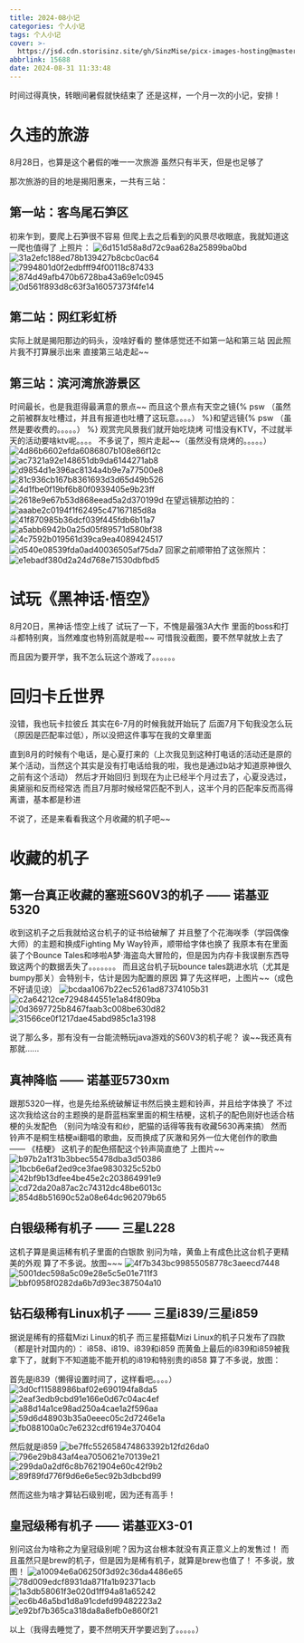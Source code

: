 ```yaml
---
title: 2024-08小记
categories: 个人小记
tags: 个人小记
cover: >-
  https://jsd.cdn.storisinz.site/gh/SinzMise/picx-images-hosting@master/20240901/2024-08.1023w7rffi.png
abbrlink: 15688
date: 2024-08-31 11:33:48
---
```

时间过得真快，转眼间暑假就快结束了
还是这样，一个月一次的小记，安排！

# 久违的旅游
8月28日，也算是这个暑假的唯一一次旅游
虽然只有半天，但是也足够了

那次旅游的目的地是揭阳惠来，一共有三站：
## 第一站：客鸟尾石笋区
初来乍到，要爬上石笋很不容易
但爬上去之后看到的风景尽收眼底，我就知道这一爬也值得了
上照片：
![6d151d58a8d72c9aa628a25899ba0bd](https://jsd.cdn.storisinz.site/gh/SinzMise/picx-images-hosting@master/20240901/6d151d58a8d72c9aa628a25899ba0bd.1e8jn988h8.jpg)
![31a2efc188ed78b139427b8cbc0ac64](https://jsd.cdn.storisinz.site/gh/SinzMise/picx-images-hosting@master/20240901/31a2efc188ed78b139427b8cbc0ac64.3yedzw8i2o.jpg)
![7994801d0f2edbfff94f00118c87433](https://jsd.cdn.storisinz.site/gh/SinzMise/picx-images-hosting@master/20240901/7994801d0f2edbfff94f00118c87433.361ii5s324.jpg)
![874d49afb470b6728ba43a69e1c0945](https://jsd.cdn.storisinz.site/gh/SinzMise/picx-images-hosting@master/20240901/874d49afb470b6728ba43a69e1c0945.45hlvbuy2b.jpg)
![0d561f893d8c63f3a16057373f4fe14](https://jsd.cdn.storisinz.site/gh/SinzMise/picx-images-hosting@master/20240901/0d561f893d8c63f3a16057373f4fe14.6t725oo2un.jpg)
## 第二站：网红彩虹桥
实际上就是揭阳那边的码头，没啥好看的
整体感觉还不如第一站和第三站
因此照片我不打算展示出来
直接第三站走起~~
## 第三站：滨河湾旅游景区
时间最长，也是我逛得最满意的景点~~
而且这个景点有天空之镜{% psw （虽然之前被群友吐槽过，并且有报道也吐槽了这玩意。。。。） %}和望远镜{% psw （虽然是要收费的。。。。。） %}
观赏完风景我们就开始吃烧烤
可惜没有KTV，不过就半天的活动要啥ktv呢。。。。
不多说了，照片走起~~（虽然没有烧烤的。。。。。）
![4d86b6602efda6086807b108e86f12c](https://jsd.cdn.storisinz.site/gh/SinzMise/picx-images-hosting@master/20240901/4d86b6602efda6086807b108e86f12c.51e3aw62e3.jpg)
![ac7321a92e148651db9da6144271ab8](https://jsd.cdn.storisinz.site/gh/SinzMise/picx-images-hosting@master/20240901/ac7321a92e148651db9da6144271ab8.2obgtosbul.jpg)
![d9854d1e396ac8134a4b9e7a77500e8](https://jsd.cdn.storisinz.site/gh/SinzMise/picx-images-hosting@master/20240901/d9854d1e396ac8134a4b9e7a77500e8.9rjc9axx7y.jpg)
![81c936cb167b8361693d3d65d49b526](https://jsd.cdn.storisinz.site/gh/SinzMise/picx-images-hosting@master/20240901/81c936cb167b8361693d3d65d49b526.8l010p94sj.jpg)
![4d1fbe0f19bf6b80f0939405e9b23ff](https://jsd.cdn.storisinz.site/gh/SinzMise/picx-images-hosting@master/20240901/4d1fbe0f19bf6b80f0939405e9b23ff.3nrk6uvimx.jpg)
![2618e9e67b53d868eead5a2d370199d](https://jsd.cdn.storisinz.site/gh/SinzMise/picx-images-hosting@master/20240901/2618e9e67b53d868eead5a2d370199d.41xzxq5gko.jpg)
在望远镜那边拍的：
![aaabe2c0194f1f62495c47167185d8a](https://jsd.cdn.storisinz.site/gh/SinzMise/picx-images-hosting@master/20240901/aaabe2c0194f1f62495c47167185d8a.lvo5mub12.jpg)
![41f870985b36dcf039f445fdb6b11a7](https://jsd.cdn.storisinz.site/gh/SinzMise/picx-images-hosting@master/20240901/41f870985b36dcf039f445fdb6b11a7.3k7y953l6b.jpg)
![a5abb6942b0a25d05f89571d580bf38](https://jsd.cdn.storisinz.site/gh/SinzMise/picx-images-hosting@master/20240901/a5abb6942b0a25d05f89571d580bf38.361ii9vf7a.jpg)
![4c7592b019561d39ca9ea4089424517](https://jsd.cdn.storisinz.site/gh/SinzMise/picx-images-hosting@master/20240901/4c7592b019561d39ca9ea4089424517.3nrk6uwvmq.jpg)
![d540e08539fda0ad40036505af75da7](https://jsd.cdn.storisinz.site/gh/SinzMise/picx-images-hosting@master/20240901/d540e08539fda0ad40036505af75da7.6f0mexj654.jpg)
回家之前顺带拍了这张照片：
![e1ebadf380d2a24d768e71530dbfbd5](https://jsd.cdn.storisinz.site/gh/SinzMise/picx-images-hosting@master/20240901/e1ebadf380d2a24d768e71530dbfbd5.7w6rgrrov7.jpg)

# 试玩《黑神话·悟空》
8月20日，黑神话·悟空上线了
试玩了一下，不愧是最强3A大作
里面的boss和打斗都特别爽，当然难度也特别高就是啦~~
可惜我没截图，要不然早就放上去了

而且因为要开学，我不怎么玩这个游戏了。。。。。。

# 回归卡丘世界
没错，我也玩卡拉彼丘
其实在6-7月的时候我就开始玩了
后面7月下旬我没怎么玩（原因是匹配率过低），所以没把这件事写在我的文章里面

直到8月的时候有个电话，是心夏打来的（上次我见到这种打电话的活动还是原的某个活动，当然这个其实是没有打电话给我的啦，我也是通过b站才知道原神很久之前有这个活动）
然后才开始回归
到现在为止已经半个月过去了，心夏没选过，奥黛丽和反而经常选
而且7月那时候经常匹配不到人，这半个月的匹配率反而高得离谱，基本都是秒进

不说了，还是来看看我这个月收藏的机子吧~~

# 收藏的机子
## 第一台真正收藏的塞班S60V3的机子 —— 诺基亚5320
收到这机子之后我就给这台机子的证书给破解了
并且整了个花海咲季（学园偶像大师）的主题和换成Fighting My Way铃声，顺带给字体也换了
我原本有在里面装了个Bounce Tales和哆啦A梦·海盗岛大冒险的，但是因为内存卡我误删东西导致这两个的数据丢失了。。。。。。。
而且这台机子玩bounce tales跳进水坑（尤其是bumpy那关）会特别卡，估计是因为配置的原因
算了先这样吧，上图片~~（成色不好请见谅）
![bcdaa1067b22ec5261ad87374105b31](https://jsd.cdn.storisinz.site/gh/SinzMise/picx-images-hosting@master/20240901/bcdaa1067b22ec5261ad87374105b31.6t72601lfc.jpg)
![c2a64212ce7294844551e1a84f809ba](https://jsd.cdn.storisinz.site/gh/SinzMise/picx-images-hosting@master/20240901/c2a64212ce7294844551e1a84f809ba.231t7la2of.jpg)
![0d3697725b8467faab3c008be630d82](https://jsd.cdn.storisinz.site/gh/SinzMise/picx-images-hosting@master/20240901/0d3697725b8467faab3c008be630d82.8s38wc84xh.jpg)
![31566ce0f1217dae45abd985c1a3198](https://jsd.cdn.storisinz.site/gh/SinzMise/picx-images-hosting@master/20240901/31566ce0f1217dae45abd985c1a3198.4xuhddpchi.jpg)

说了那么多，那有没有一台能流畅玩java游戏的S60V3的机子呢？
诶~~我还真有
那就......

## 真神降临 —— 诺基亚5730xm
跟那5320一样，也是先给系统破解证书然后换主题和铃声，并且给字体换了
不过这次我给这台的主题换的是蔚蓝档案里面的桐生桔梗，这机子的配色刚好也适合桔梗的头发配色
（别问为啥没有和纱，肥猫的话得等我有收藏5630再来搞）
然而铃声不是桐生桔梗ai翻唱的歌曲，反而换成了灰澈和另外一位大佬创作的歌曲 —— 《桔梗》
这机子的配色搭配这个铃声简直绝了
上图片~~
![b97b2a1f31b3bbec55478dba3d50386](https://jsd.cdn.storisinz.site/gh/SinzMise/picx-images-hosting@master/20240901/b97b2a1f31b3bbec55478dba3d50386.86tla1xilo.jpg)
![1bcb6e6af2ed9ce3fae9830325c52b0](https://jsd.cdn.storisinz.site/gh/SinzMise/picx-images-hosting@master/20240901/1bcb6e6af2ed9ce3fae9830325c52b0.7ljxnr35ds.jpg)
![42bf9b13dfee4be45e2c203864991e9](https://jsd.cdn.storisinz.site/gh/SinzMise/picx-images-hosting@master/20240901/42bf9b13dfee4be45e2c203864991e9.7w6rgwihwe.jpg)
![cd72da20a87ac2c74312dc48be6013c](https://jsd.cdn.storisinz.site/gh/SinzMise/picx-images-hosting@master/20240901/cd72da20a87ac2c74312dc48be6013c.92q2pi7ckj.jpg)
![854d8b51690c52a08e64dc962079b65](https://jsd.cdn.storisinz.site/gh/SinzMise/picx-images-hosting@master/20240901/854d8b51690c52a08e64dc962079b65.969on80im8.jpg)

## 白银级稀有机子 —— 三星L228
这机子算是奥运稀有机子里面的白银款
别问为啥，黄鱼上有成色比这台机子更精美的外观
算了不多说。放图~~~
![4f7b343bc99855058778c3aeecd7448](https://jsd.cdn.storisinz.site/gh/SinzMise/picx-images-hosting@master/20240901/4f7b343bc99855058778c3aeecd7448.pfa3ku95v.jpg)
![5001dec598a5c09e28e5c5e01e711f3](https://jsd.cdn.storisinz.site/gh/SinzMise/picx-images-hosting@master/20240901/5001dec598a5c09e28e5c5e01e711f3.77dhww5a5g.jpg)
![bbf0958f0282da6b7d93ec387504a10](https://jsd.cdn.storisinz.site/gh/SinzMise/picx-images-hosting@master/20240901/bbf0958f0282da6b7d93ec387504a10.45mh9zvyk.jpg)

## 钻石级稀有Linux机子 —— 三星i839/三星i859
据说是稀有的搭载Mizi Linux的机子
而三星搭载Mizi Linux的机子只发布了四款（都是针对国内的）：
i858、i819、i839和i859
而黄鱼上最后的i839和i859被我拿下了，就剩下不知道能不能开机的i819和特别贵的i858
算了不多说，放图：

首先是i839（懒得设置时间了，这样看吧。。。。）
![3d0cf11588986baf02e690194fa8da5](https://jsd.cdn.storisinz.site/gh/SinzMise/picx-images-hosting@master/20240901/3d0cf11588986baf02e690194fa8da5.6f0mf5wnlv.jpg)
![2eaf3edb9cbd91e166e0d67c04ac4ef](https://jsd.cdn.storisinz.site/gh/SinzMise/picx-images-hosting@master/20240901/2eaf3edb9cbd91e166e0d67c04ac4ef.5xakqkv6uz.jpg)
![a88d14a1ce98ad250a4cae1a2f596aa](https://jsd.cdn.storisinz.site/gh/SinzMise/picx-images-hosting@master/20240901/a88d14a1ce98ad250a4cae1a2f596aa.54xp8uepni.jpg)
![59d6d48903b35a0eeec05c2d7246e1a](https://jsd.cdn.storisinz.site/gh/SinzMise/picx-images-hosting@master/20240901/59d6d48903b35a0eeec05c2d7246e1a.8s38wdak7q.jpg)
![fb088100a0c7e6232cdf6194e370404](https://jsd.cdn.storisinz.site/gh/SinzMise/picx-images-hosting@master/20240901/fb088100a0c7e6232cdf6194e370404.9nzqbtkat5.jpg)

然后就是i859
![be7ffc552658474863392b12fd26da0](https://jsd.cdn.storisinz.site/gh/SinzMise/picx-images-hosting@master/20240901/be7ffc552658474863392b12fd26da0.2yyan49kh4.jpg)
![796e29b843af4ea7050621e70139e21](https://jsd.cdn.storisinz.site/gh/SinzMise/picx-images-hosting@master/20240901/796e29b843af4ea7050621e70139e21.13lpuhx5wr.jpg)
![299da0a2df6c8b7621904e60c42f9b2](https://jsd.cdn.storisinz.site/gh/SinzMise/picx-images-hosting@master/20240901/299da0a2df6c8b7621904e60c42f9b2.1lbrj2ynkh.jpg)
![89f89fd776f9d6e6e5ec92b3dbcbd99](https://jsd.cdn.storisinz.site/gh/SinzMise/picx-images-hosting@master/20240901/89f89fd776f9d6e6e5ec92b3dbcbd99.7egpsdm5a5.jpg)

然而这些为啥才算钻石级别呢，因为还有高手！

## 皇冠级稀有机子 —— 诺基亚X3-01
别问这台为啥称之为皇冠级别呢？因为这台根本就没有真正意义上的发售过！
而且虽然只是brew的机子，但是因为是稀有机子，就算是brew也值了！
不多说，放图！
![a10094e6a06250f3d92c36da4486e65](https://jsd.cdn.storisinz.site/gh/SinzMise/picx-images-hosting@master/20240901/a10094e6a06250f3d92c36da4486e65.7ax3uny6dr.jpg)
![78d009edcf8931da871fa1b92371acb](https://jsd.cdn.storisinz.site/gh/SinzMise/picx-images-hosting@master/20240901/78d009edcf8931da871fa1b92371acb.3uus2kokpr.jpg)
![1a3db58061f3e020d1ff94a81a65242](https://jsd.cdn.storisinz.site/gh/SinzMise/picx-images-hosting@master/20240901/1a3db58061f3e020d1ff94a81a65242.4917tfwx1w.jpg)
![ec6b46a5bd1d8a91cdefd99482223a2](https://jsd.cdn.storisinz.site/gh/SinzMise/picx-images-hosting@master/20240901/ec6b46a5bd1d8a91cdefd99482223a2.3k7y9f9fjm.jpg)
![e92bf7b365ca318da8a8efb0e860f21](https://jsd.cdn.storisinz.site/gh/SinzMise/picx-images-hosting@master/20240901/e92bf7b365ca318da8a8efb0e860f21.92q2pkhori.jpg)

以上（我得去睡觉了，要不然明天开学要迟到了。。。。。）

